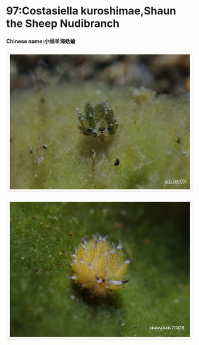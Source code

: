 # 97:Costasiella kuroshimae,Shaun the Sheep Nudibranch

#### Chinese name:小绵羊海蛞蝓

![](../../.gitbook/assets/costasiella-kuroshimae.jpg)

![](../../.gitbook/assets/costasiella-kuroshimae2.jpg)


